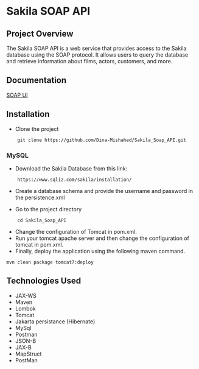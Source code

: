 # Sakila SOAP API
## Project Overview
The Sakila SOAP API is a web service that provides access to the Sakila database using the SOAP protocol. It allows users to query the database and retrieve information about films, actors, customers, and more.
## Documentation
[SOAP UI](soapui-project.xml)
## Installation
* Clone the project

```
    git clone https://github.com/Dina-Mishahed/Sakila_Soap_API.git
```
### MySQL
* Download the Sakila Database from this link:
```
    https://www.sqliz.com/sakila/installation/ 
```
* Create a database schema and provide the username and password in the persistence.xml

* Go to the project directory
```
    cd Sakila_Soap_API
```
* Change the configuration of Tomcat in pom.xml.
* Run your tomcat apache server and then change the configuration of tomcat in pom.xml.
* Finally, deploy the application using the following maven command.
```
mvn clean package tomcat7:deploy
```
## Technologies Used
* JAX-WS
* Maven
* Lombok
* Tomcat
* Jakarta persistance (Hibernate)
* MySql
* Postman
* JSON-B
* JAX-B
* MapStruct
* PostMan
